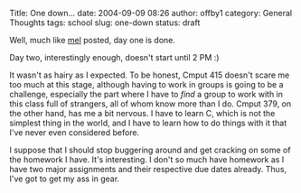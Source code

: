 Title: One down...
date: 2004-09-09 08:26
author: offby1
category: General Thoughts
tags: school
slug: one-down
status: draft

Well, much like [mel]([http://www.livejournal.com/users/fossil_human/1383.html](http://www.livejournal.com/users/fossil_human/1383.html)) posted, day one is done.

Day two, interestingly enough, doesn't start until 2 PM :)

It wasn't as hairy as I expected. To be honest, Cmput 415 doesn't scare me too much at this stage, although having to work in groups is going to be a challenge, especially the part where I have to _find_ a group to work with in this class full of strangers, all of whom know more than I do. Cmput 379, on the other hand, has me a bit nervous. I have to learn C, which is not the simplest thing in the world, and I have to learn how to do things with it that I've never even considered before.

I suppose that I should stop buggering around and get cracking on some of the homework I have. It's interesting. I don't so much have homework as I have two major assignments and their respective due dates already. Thus, I've got to get my ass in gear.

